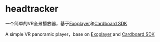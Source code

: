 # headtracker
一个简单的VR全景播放器，基于[Exoplayer](https://exoplayer.dev/)和[Cardboard SDK](https://github.com/googlevr/cardboard)

A simple VR panoramic player，base on [Exoplayer](https://exoplayer.dev/) and [Cardboard SDK](https://github.com/googlevr/cardboard)
